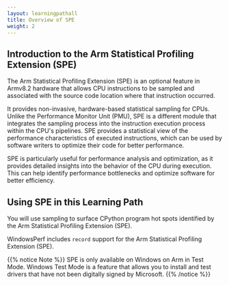 ```yaml
---
layout: learningpathall
title: Overview of SPE
weight: 2
---
```


## Introduction to the Arm Statistical Profiling Extension (SPE)

The Arm Statistical Profiling Extension (SPE) is an optional feature in Armv8.2 hardware that allows CPU instructions to be sampled and associated with the source code location where that instruction occurred.

 It provides non-invasive, hardware-based statistical sampling for CPUs. Unlike the Performance Monitor Unit (PMU), SPE is a different module that integrates the sampling process into the instruction execution process within the CPU's pipelines. SPE provides a statistical view of the performance characteristics of executed instructions, which can be used by software writers to optimize their code for better performance.

SPE is particularly useful for performance analysis and optimization, as it provides detailed insights into the behavior of the CPU during execution. This can help identify performance bottlenecks and optimize software for better efficiency.

## Using SPE in this Learning Path

You will use sampling to surface CPython program hot spots identified by the Arm Statistical Profiling Extension (SPE).

WindowsPerf includes `record` support for the Arm Statistical Profiling Extension (SPE). 

{{% notice Note %}}
SPE is only available on Windows on Arm in Test Mode.
Windows Test Mode is a feature that allows you to install and test drivers that have not been digitally signed by Microsoft.
{{% /notice %}}
